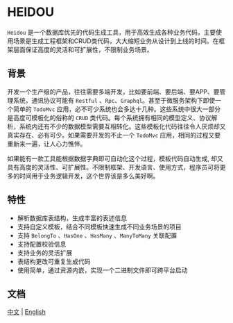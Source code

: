# HEIDOU

`Heidou` 是一个数据库优先的代码生成工具，用于高效生成各种业务代码，主要使用场景是生成工程框架和CRUD类代码，大大缩短业务从设计到上线的时间。在框架层面保证高度的灵活和可扩展性，不限制业务场景。

## 背景

开发一个生产级的产品，往往需要多端开发，比如要前端、要后端、要APP、要管理系统，通讯协议可能有 `Restful` 、`Rpc`、`Graphql`。甚至于微服务架构下即使一个简单的 `TodoMvc` 应用，必不可少系统也会多达十几种。这些系统中很大一部分是高度可模板化的俗称的 `CRUD` 类代码。每个系统拥有相同的模型定义、协议解析，系统内还有不少的数据模型需要互相转化。这些模板化代码往往令人厌烦却又真实存在、必有可少。如果需要开发的不止一个 `TodoMvc` 应用，相同的过程又要重新来一遍，让人心力憔悴。

如果能有一款工具能根据数据字典即可自动化这个过程，模板代码自动生成, 却又具有高度的灵活性、可扩展性。不限制框架、开发语言、使用方式，程序员可将更多的时间用于业务逻辑开发，这个世界该是多么美好啊。

## 特性

- 解析数据库表结构，生成丰富的表述信息
- 支持自定义模板，结合不同模板快速生成不同业务场景的项目
- 支持 `BelongTo` 、`HasOne` 、`HasMany` 、`ManyToMany` 关联配置
- 支持配置校验信息
- 支持业务的灵活扩展
- 表结构更改可重复生成代码
- 使用简单，通过资源内嵌，实现一个二进制文件即可跨平台启动

## 文档

[中文](/README) | [English](/en_US/README)

